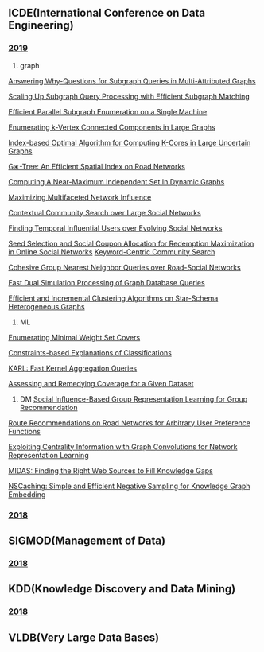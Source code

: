 ## ICDE(International Conference on Data Engineering)
### [2019](https://conferences.computer.org/icde/2019/#!/toc/0)
1. graph

[Answering Why-Questions for Subgraph Queries in Multi-Attributed Graphs](https://conferences.computer.org/icde/2019/pdfs/ICDE2019-21DqmQqM7YlfcW2ZceNbB3/6qWHkV0Ich45kUlGvEjkhd/3PIkYZW57Yv3DwdZWe59Gx.pdf)

[Scaling Up Subgraph Query Processing with Efficient Subgraph Matching](https://conferences.computer.org/icde/2019/pdfs/ICDE2019-21DqmQqM7YlfcW2ZceNbB3/6EP5Lb3WfWjkGrW5xHsLtv/12QKuby05pLr0s95TcDzWp.pdf)

[Efficient Parallel Subgraph Enumeration on a Single Machine](https://conferences.computer.org/icde/2019/pdfs/ICDE2019-21DqmQqM7YlfcW2ZceNbB3/2zi767wJdOJxtxXEQkkPk8/6hl86DuxP3LMIabujXiJp7.pdf)

[Enumerating k-Vertex Connected Components in Large Graphs](https://conferences.computer.org/icde/2019/pdfs/ICDE2019-21DqmQqM7YlfcW2ZceNbB3/1j4KSdcaYVzB8Mmulh2ybu/7w6Zm8DO1Bn8dw2yhU3mtR.pdf)

[Index-based Optimal Algorithm for Computing K-Cores in Large Uncertain Graphs](https://conferences.computer.org/icde/2019/pdfs/ICDE2019-21DqmQqM7YlfcW2ZceNbB3/60a3JIXPd7idhcSf0AHpo4/3hf7SgoiWZprRrqPMKvFBh.pdf)

[G∗-Tree: An Efficient Spatial Index on Road Networks](https://conferences.computer.org/icde/2019/pdfs/ICDE2019-21DqmQqM7YlfcW2ZceNbB3/1dcHp3vVESpvsFqv5jKIlS/6xUwH0nuQQ9NknlusbLE3a.pdf)

[Computing A Near-Maximum Independent Set In Dynamic Graphs](https://conferences.computer.org/icde/2019/pdfs/ICDE2019-21DqmQqM7YlfcW2ZceNbB3/uZP8jp9WIiURKYbLXdUfu/6csHMOxYW63jZVosbJGe2A.pdf)

[Maximizing Multifaceted Network Influence](https://conferences.computer.org/icde/2019/pdfs/ICDE2019-21DqmQqM7YlfcW2ZceNbB3/4GYgdTkP2V2LttFHn3smUG/3FiHnKziUNk23DwyRFsVsq.pdf)

[Contextual Community Search over Large Social Networks](https://conferences.computer.org/icde/2019/pdfs/ICDE2019-21DqmQqM7YlfcW2ZceNbB3/6dNlpOECKmdc7stDT3KVcQ/2MDBmsFl7NjLZfUaDGm8D1.pdf)

[Finding Temporal Influential Users over Evolving Social Networks](https://conferences.computer.org/icde/2019/pdfs/ICDE2019-21DqmQqM7YlfcW2ZceNbB3/7jhd2UgQZJyWLZreWVELnD/1apgUTLvWR2nQffTRrjcKU.pdf)

[Seed Selection and Social Coupon Allocation for Redemption Maximization in Online Social Networks](https://conferences.computer.org/icde/2019/pdfs/ICDE2019-21DqmQqM7YlfcW2ZceNbB3/3arhtpcXH95wHWtob70waH/NE3FTtpGFQhfS2y3FJiiG.pdf)
[Keyword-Centric Community Search](https://conferences.computer.org/icde/2019/pdfs/ICDE2019-21DqmQqM7YlfcW2ZceNbB3/1eHdQnhrG4bSWcqgJhK866/vrbUXJetfqChVS1nGA4nr.pdf)

[Cohesive Group Nearest Neighbor Queries over Road-Social Networks](https://conferences.computer.org/icde/2019/pdfs/ICDE2019-21DqmQqM7YlfcW2ZceNbB3/3mYUyKGOqNpVVBAOBVWoG1/60PbRdZ1rAf63EQuvM9U5m.pdf)

[Fast Dual Simulation Processing of Graph Database Queries](https://conferences.computer.org/icde/2019/pdfs/ICDE2019-21DqmQqM7YlfcW2ZceNbB3/1xGf0lsMRx5oSFKAU7WjrF/3FU4lofoz0JyCr8W5t36oe.pdf)

[Efficient and Incremental Clustering Algorithms on Star-Schema Heterogeneous Graphs](https://conferences.computer.org/icde/2019/pdfs/ICDE2019-21DqmQqM7YlfcW2ZceNbB3/2rkiW5zRxQddxpWmuzhJRS/45rWm4LbjPIm7xXcxa1HrW.pdf)
1. ML

[Enumerating Minimal Weight Set Covers](https://conferences.computer.org/icde/2019/pdfs/ICDE2019-21DqmQqM7YlfcW2ZceNbB3/7pZLGvYKZOablS6jihRHuB/12Fk8UzLnltTfiAwjOXtDJ.pdf)

[Constraints-based Explanations of Classifications](https://conferences.computer.org/icde/2019/pdfs/ICDE2019-21DqmQqM7YlfcW2ZceNbB3/3dLc2CaP1tJw9Pc7JFUfB3/6pchiQ2HkW9TBT0MHpxHsy.pdf)

[KARL: Fast Kernel Aggregation Queries](https://conferences.computer.org/icde/2019/pdfs/ICDE2019-21DqmQqM7YlfcW2ZceNbB3/1IqQ3tkfSMZfrCRGPV7PrE/7Hv1l96dpzzsEDjedtPHqh.pdf)

[Assessing and Remedying Coverage for a Given Dataset](https://conferences.computer.org/icde/2019/pdfs/ICDE2019-21DqmQqM7YlfcW2ZceNbB3/6fmvV8g94OPIK7MR9MCXZH/55A3amoKibxVNEdT4AL7Dz.pdf)
1. DM
[Social Influence-Based Group Representation Learning for Group Recommendation](https://conferences.computer.org/icde/2019/pdfs/ICDE2019-21DqmQqM7YlfcW2ZceNbB3/1pUi7tSSMTMIiSRJedlyjR/75vDlOFcHSBph45nGFBGVb.pdf)

[Route Recommendations on Road Networks for Arbitrary User Preference Functions](https://conferences.computer.org/icde/2019/pdfs/ICDE2019-21DqmQqM7YlfcW2ZceNbB3/QYjuSbz5gJduKiLTfnZ31/2P0AtHMUEVJfvoKaWEuelr.pdf)

[Exploiting Centrality Information with Graph Convolutions for Network Representation Learning](https://conferences.computer.org/icde/2019/pdfs/ICDE2019-21DqmQqM7YlfcW2ZceNbB3/5X9kXwsPFlyHjyLbaeMYUj/t6k1t9KM97uXb6khGli04.pdf)

[MIDAS: Finding the Right Web Sources to Fill Knowledge Gaps](https://conferences.computer.org/icde/2019/pdfs/ICDE2019-21DqmQqM7YlfcW2ZceNbB3/3RwOCC9f4o7vVpd86BrLU8/5i5rfeKJ1ZIRlp3xNGLfLv.pdf)

[NSCaching: Simple and Efficient Negative Sampling for Knowledge Graph Embedding](https://conferences.computer.org/icde/2019/pdfs/ICDE2019-21DqmQqM7YlfcW2ZceNbB3/5vI9J1VE6zNjVsSQnKLmaw/1IZn3L5HL9G7xOmG91yaHK.pdf)
### [2018](https://dblp.org/db/conf/icde/icde2018)

## SIGMOD(Management of Data)
### [2018](https://dblp.org/db/conf/sigmod/sigmod2018)

## KDD(Knowledge Discovery and Data Mining)
### [2018](https://dblp.org/db/conf/kdd/kdd2018)

## VLDB(Very Large Data Bases)

